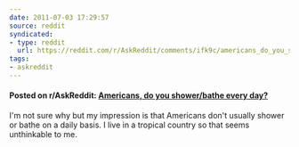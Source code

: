 ```yaml
---
date: 2011-07-03 17:29:57
source: reddit
syndicated:
- type: reddit
  url: https://reddit.com/r/AskReddit/comments/ifk9c/americans_do_you_showerbathe_every_day/
tags:
- askreddit
---
```


#### Posted on r/AskReddit: [Americans, do you shower/bathe every day?](https://reddit.com/r/AskReddit/comments/ifk9c/americans_do_you_showerbathe_every_day/)

I'm not sure why but my impression is that Americans don't usually shower or bathe on a daily basis. I live in a tropical country so that seems unthinkable to me.